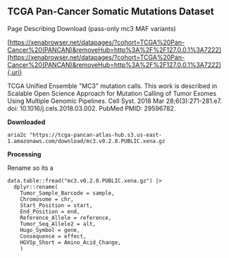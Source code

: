 ## **TCGA Pan-Cancer Somatic Mutations Dataset**

Page Describing Download (pass-only mc3 MAF variants)

[https://xenabrowser.net/datapages/?cohort=TCGA%20Pan-Cancer%20(PANCAN)&removeHub=http%3A%2F%2F127.0.0.1%3A7222](https://xenabrowser.net/datapages/?cohort=TCGA%20Pan-Cancer%20(PANCAN)&removeHub=http%3A%2F%2F127.0.0.1%3A7222){.uri}

TCGA Unified Ensemble "MC3" mutation calls. This work is described in Scalable Open Science Approach for Mutation Calling of Tumor Exomes Using Multiple Genomic Pipelines. Cell Syst. 2018 Mar 28;6(3):271-281.e7. doi: 10.1016/j.cels.2018.03.002. PubMed PMID: 29596782.

**Downloaded**

```         
aria2c "https://tcga-pancan-atlas-hub.s3.us-east-1.amazonaws.com/download/mc3.v0.2.8.PUBLIC.xena.gz
```

**Processing**

Rename so its a

```{r}
data.table::fread("mc3.v0.2.8.PUBLIC.xena.gz") |>
  dplyr::rename(
    Tumor_Sample_Barcode = sample,
    Chromosome = chr,
    Start_Position = start,
    End_Position = end,
    Reference_Allele = reference,
    Tumor_Seq_Allele2 = alt,
    Hugo_Symbol = gene,
    Consequence = effect,
    HGVSp_Short = Amino_Acid_Change, 
    ) 
```

